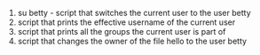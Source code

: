 1. su betty - script that switches the current user to the user betty
2. script that prints the effective username of the current user
3. script that prints all the groups the current user is part of
4. script that changes the owner of the file hello to the user betty
